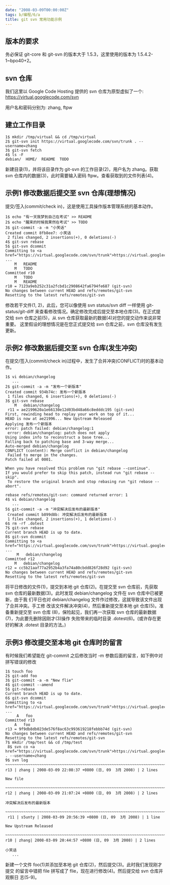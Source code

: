 ```yaml
---
date: "2008-03-09T00:00:00Z"
tags: b/编程/6/a
title: git svn 常用功能示例
---
```


## 版本的要求 ##
务必保证 git-core 和 git-svn 的版本大于 1.5.3，这里使用的版本为 1.5.4.2-1~bpo40+2。

## svn 仓库 ##
我们这里以 Google Code Hosting 提供的 svn 仓库为原型虚拟了一个:
https://virtual.googlecode.com/svn

用户名和密码分别为: zhang, ftpw

## 建立工作目录 ##
    1$ mkdir /tmp/virtual && cd /tmp/virtual
    2$ git-svn init https://virtual.googlecode.com/svn/trunk . --username=zhang
    3$ git-svn fetch
    4$ ls -F
    debian/  HOME/  README  TODO
新建目录(1)，并将该目录作为 git-svn 的工作目录(2)，用户名为 zhang。获取 svn 仓库内的数据(3)，此时需要输入密码 ftpw。查看获取到的文件列表(4)。

## 示例1 修改数据后提交至 svn 仓库(理想情况) ##

提交/签入(commit/check in)，这是使用工具操作版本管理系统的基本动作。

    1$ echo "有一天我梦到自己在考试" >> README
    2$ echo "醒来的时候我果然在考试" >> TODO
    3$ git-commit -a -m "小笑话"
    Created commit 8fb8ee7: 小笑话
     2 files changed, 2 insertions(+), 0 deletions(-)
    4$ git-svn rebase
    5$ git-svn dcommit
    Committing to <a href="https://virtual.googlecode.com/svn/trunk">https://virtual.googlecode.com/svn/trunk</a> ...
        M   README
        M   TODO
    Committed r10
        M   TODO
        M   README
    r10 = 7123a9eb252c31a2fcbd1c2908642fa6794fe687 (git-svn)
    No changes between current HEAD and refs/remotes/git-svn
    Resetting to the latest refs/remotes/git-svn
    
修改若干文件(1, 2)，此后，您可以像使用 svn status/svn diff 一样使用 git-status/git-diff 来查看修改情况。确定修改完成后提交至本地仓库(3)。在正式提 交给 svn 仓库之前(5)，从 svn 仓库获取最新的数据(4)对您的提交动作来说非常重要。 这里假设的理想情况是在您正式提交给 svn 仓库之前，svn 仓库没有发生更新。

## 示例2 修改数据后提交至 svn 仓库(发生冲突) ##
在提交/签入(commit/check in)过程中，发生了合并冲突(CONFLICT)时的基本动作。

    1$ vi debian/changelog
       ...
    2$ git-commit -a -m "发布一个新版本"
    Created commit 934b74c: 发布一个新版本
     1 files changed, 6 insertions(+), 0 deletions(-)
    3$ git-svn rebase
        M   debian/changelog
     r11 = ae2199620a1e66130e12d03bd48a66c8edddc195 (git-svn)
    First, rewinding head to replay your work on top of it...
    HEAD is now at ae21996... New Upstream Released
    Applying 发布一个新版本
    error: patch failed: debian/changelog:1
     error: debian/changelog: patch does not apply
    Using index info to reconstruct a base tree...
    Falling back to patching base and 3-way merge...
    Auto-merged debian/changelog
    CONFLICT (content): Merge conflict in debian/changelog
     Failed to merge in the changes.
    Patch failed at 0001.
    
    When you have resolved this problem run "git rebase --continue".
    If you would prefer to skip this patch, instead run "git rebase --skip".
     To restore the original branch and stop rebasing run "git rebase --abort".
    
    rebase refs/remotes/git-svn: command returned error: 1
    4$ vi debian/changelog
       ...
    5$ git-commit -a -m "冲突解决后发布的最新版本"
     Created commit b899d8b: 冲突解决后发布的最新版本
     1 files changed, 2 insertions(+), 1 deletions(-)
    6$ rm -rf .dotest
    7$ git-svn rebase
    Current branch HEAD is up to date.
    8$ git-svn dcommit
    Committing to <a href="https://virtual.googlecode.com/svn/trunk">https://virtual.googlecode.com/svn/trunk</a> ...
         M   debian/changelog
    Committed r12
        M   debian/changelog
    r12 = cc5b21aaf77a2952b4a3fa74a80cbdd826f28d92 (git-svn)
    No changes between current HEAD and refs/remotes/git-svn
    Resetting to the latest refs/remotes/git-svn

将平日修改的文件(1)，提交到本地 git 仓库(2)。在提交至 svn 仓库前，先获取 svn 仓库的最新数据(3)。此时发现 debian/changelog 文件在 svn 仓库中已被更新，由于我 们平日也对 debian/changelog 文件作过修改，这就导致该文件出现了合并冲突。手工修 改该文件解决冲突(4)，然后重新提交至本地 git 仓库(5)。准备重新提交至 svn 仓库 (8)，保险起见，我们再一次获取 svn 仓库的最新数据(7)，为此要先删除因刚才(3)操作 失败带来的临时目录 .dotest(6)。(或许存在更好的解决 .dotest 目录的方法。)

## 示例3 修改提交至本地 git 仓库时的留言 ##
有时候我们希望能在 git-commit 之后修改当时 -m 参数后面的留言，如下例中对拼写错误的修改

    1$ touch foo
    2$ git-add foo
    3$ git-commit -a -m "New flie"
    4$ git-commit --amend
    5$ git-rebase
    Current branch HEAD is up to date.
    6$ git-svn dcommit
    Committing to <a href="https://virtual.googlecode.com/svn/trunk">https://virtual.googlecode.com/svn/trunk</a> ...
         A   foo
    Committed r13
        A   foo
    r13 = 9f9db8db023de576f8ac63c993619218febbb74d (git-svn)
    No changes between current HEAD and refs/remotes/git-svn
    Resetting to the latest refs/remotes/git-svn
    7$ mkdir /tmp/test && cd /tmp/test
     8$ svn co <a href="https://virtual.googlecode.com/svn/trunk">https://virtual.googlecode.com/svn/trunk</a> . --username=zhang
    9$ svn log
    ~~~~~~~~~~~~~~~~~~~~~~~~~~~~~~~~~~~~~~~~~~~~~~~~~~~~~~~~~~~~~~~~~~~~~~~~
    r13 | zhang | 2008-03-09 22:08:37 +0800 (日, 09  3月 2008) | 2 lines
     
    New file
    
    ~~~~~~~~~~~~~~~~~~~~~~~~~~~~~~~~~~~~~~~~~~~~~~~~~~~~~~~~~~~~~~~~~~~~~~~~
    r12 | zhang | 2008-03-09 21:07:24 +0800 (日, 09  3月 2008) | 2 lines
    
    冲突解决后发布的最新版本
    
    ~~~~~~~~~~~~~~~~~~~~~~~~~~~~~~~~~~~~~~~~~~~~~~~~~~~~~~~~~~~~~~~~~~~~~~~~
     r11 | s5unty | 2008-03-09 20:56:39 +0800 (日, 09  3月 2008) | 1 line
    
    New Upstream Released
    
    ~~~~~~~~~~~~~~~~~~~~~~~~~~~~~~~~~~~~~~~~~~~~~~~~~~~~~~~~~~~~~~~~~~~~~~~~
    r10 | zhang| 2008-03-09 20:44:57 +0800 (日, 09  3月 2008) | 2 lines
     
    小笑话
       ...

新建一个文件 foo(1)并添加至本地 git 仓库(2)，然后提交(3)。此时我们发现刚才提交 的留言中错把 file 拼写成了 flie，现在进行修改(4)。然后提交给 svn 仓库并观察日 志(5-9)。


